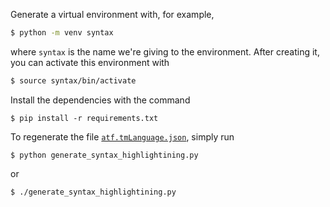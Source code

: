 Generate a virtual environment with, for example,

```bash
$ python -m venv syntax
```

where `syntax` is the name we're giving to the environment.  After creating it,
you can activate this environment with

```bash
$ source syntax/bin/activate
```

Install the dependencies with the command

```
$ pip install -r requirements.txt
```

To regenerate the file [`atf.tmLanguage.json`](../syntaxes/atf.tmLanguage.json),
simply run

```
$ python generate_syntax_highlightining.py
```

or

```
$ ./generate_syntax_highlightining.py
```
